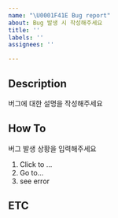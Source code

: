 ```yaml
---
name: "\U0001F41E Bug report"
about: Bug 발생 시 작성해주세요
title: ''
labels: ''
assignees: ''

---
```


## Description
버그에 대한 설명을 작성해주세요

## How To
버그 발생 상황을 입력해주세요
1. Click to ...
2. Go to...
3. see error

## ETC
